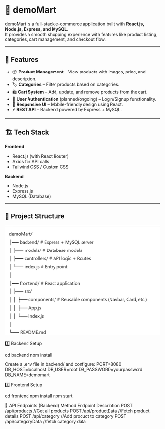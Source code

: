 # 🛒 demoMart

demoMart is a full-stack e-commerce application built with **React.js, Node.js, Express, and MySQL**.  
It provides a smooth shopping experience with features like product listing, categories, cart management, and checkout flow.

---

## 🚀 Features

- 📦 **Product Management** – View products with images, price, and description.  
- 🏷️ **Categories** – Filter products based on categories.  
- 🛍️ **Cart System** – Add, update, and remove products from the cart.  
- 👤 **User Authentication** (planned/ongoing) – Login/Signup functionality.  
- 🔄 **Responsive UI** – Mobile-friendly design using React.  
- ⚡ **REST API** – Backend powered by Express + MySQL.  

---

## 🏗️ Tech Stack

**Frontend**  
- React.js (with React Router)  
- Axios for API calls  
- Tailwind CSS / Custom CSS  

**Backend**  
- Node.js  
- Express.js  
- MySQL (Database)  

---


## 📂 Project Structure
![image alt](https://github.com/Gurpreet-22/demoMart/blob/cd8bc82a47b4da888878446252e7b9a91ce2e049/Screenshot%202025-10-03%20160028.png)







2️⃣ Backend Setup

cd backend
npm install


Create a .env file in backend/ and configure:
PORT=8080
DB_HOST=localhost
DB_USER=root
DB_PASSWORD=yourpassword
DB_NAME=demomart

3️⃣ Frontend Setup

cd frontend
npm install
npm start

📌 API Endpoints (Backend)
Method	Endpoint	Description
POST	/api/products	       //Get all products
POST	/api/productData	  //Fetch product details
POST	/api/category    //Add product to  category 
POST	/api/categoryData         //fetch category data

